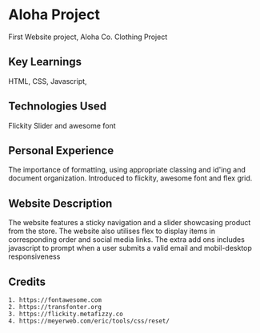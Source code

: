 # Aloha Project

First Website project, Aloha Co. Clothing Project

## Key Learnings

HTML, CSS, Javascript, 

## Technologies Used

Flickity Slider and awesome font

## Personal Experience

The importance of formatting, using appropriate classing and id'ing and document organization. Introduced to flickity, awesome font and flex grid. 

## Website Description

The website features a sticky navigation and a slider showcasing product from the store. The website also utilises flex to display items in corresponding order and social media links. The extra add ons includes javascript to prompt when a user submits a valid email and mobil-desktop responsiveness

## Credits
    1. https://fontawesome.com
    2. https://transfonter.org
    3. https://flickity.metafizzy.co
    4. https://meyerweb.com/eric/tools/css/reset/